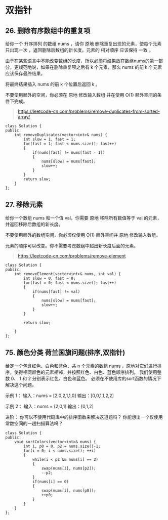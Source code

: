 # 双指针
## 26. 删除有序数组中的重复项
给你一个 升序排列 的数组 nums ，请你 原地 删除重复出现的元素，使每个元素 只出现一次 ，返回删除后数组的新长度。元素的 相对顺序 应该保持 一致 。

由于在某些语言中不能改变数组的长度，所以必须将结果放在数组nums的第一部分。更规范地说，如果在删除重复项之后有 k 个元素，那么 nums 的前 k 个元素应该保存最终结果。

将最终结果插入 nums 的前 k 个位置后返回 k 。

不要使用额外的空间，你必须在 原地 修改输入数组 并在使用 O(1) 额外空间的条件下完成。

>https://leetcode-cn.com/problems/remove-duplicates-from-sorted-array/

```
class Solution {
public:
    int removeDuplicates(vector<int>& nums) {
        int slow = 1, fast = 1;
        for(fast = 1; fast < nums.size(); fast++)
        {
            if(nums[fast] != nums[fast - 1])
            {
                nums[slow] = nums[fast];
                slow++;
            }
        }
        return slow;
    }
};
```

## 27. 移除元素
给你一个数组 nums 和一个值 val，你需要 原地 移除所有数值等于 val 的元素，并返回移除后数组的新长度。

不要使用额外的数组空间，你必须仅使用 O(1) 额外空间并 原地 修改输入数组。

元素的顺序可以改变。你不需要考虑数组中超出新长度后面的元素。

>https://leetcode-cn.com/problems/remove-element

```
class Solution {
public:
    int removeElement(vector<int>& nums, int val) {
        int slow = 0, fast = 0;
        for(fast = 0; fast < nums.size(); fast++)
        {
            if(nums[fast] != val)
            {
                nums[slow] = nums[fast];
                slow++;
            }
        }

        return slow;

    }
};
```

## 75. 颜色分类 荷兰国旗问题(排序,双指针)
给定一个包含红色、白色和蓝色、共 n 个元素的数组 nums ，原地对它们进行排序，使得相同颜色的元素相邻，并按照红色、白色、蓝色顺序排列。
我们使用整数 0、 1 和 2 分别表示红色、白色和蓝色。
必须在不使用库的sort函数的情况下解决这个问题。

示例 1：
输入：nums = [2,0,2,1,1,0]
输出：[0,0,1,1,2,2]

示例 2：
输入：nums = [2,0,1]
输出：[0,1,2]

进阶：
    你可以不使用代码库中的排序函数来解决这道题吗？
    你能想出一个仅使用常数空间的一趟扫描算法吗？

```
class Solution {
public:
    void sortColors(vector<int>& nums) {
        int i, p0 = 0, p2 = nums.size()-1;
        for(i = 0; i < nums.size(); ++i)
        {
            while(i < p2 && nums[i] == 2)
            {
                swap(nums[i], nums[p2]);
                --p2;
            }
            if(nums[i] == 0)
            {
                swap(nums[i], nums[p0]);
                ++p0;
            }
        }
    }
};
```